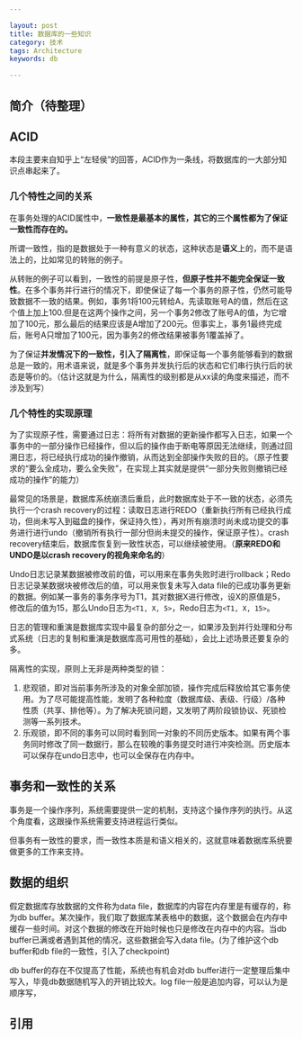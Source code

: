 ```yaml
---

layout: post
title: 数据库的一些知识
category: 技术
tags: Architecture
keywords: db

---
```


## 简介（待整理）

## ACID

本段主要来自知乎上“左轻侯”的回答，ACID作为一条线，将数据库的一大部分知识点串起来了。

### 几个特性之间的关系

在事务处理的ACID属性中，**一致性是最基本的属性，其它的三个属性都为了保证一致性而存在的。**

所谓一致性，指的是数据处于一种有意义的状态，这种状态是**语义**上的，而不是语法上的，比如常见的转账的例子。

从转账的例子可以看到，一致性的前提是原子性，**但原子性并不能完全保证一致性**。在多个事务并行进行的情况下，即使保证了每一个事务的原子性，仍然可能导致数据不一致的结果。例如，事务1将100元转给A，先读取账号A的值，然后在这个值上加上100.但是在这两个操作之间，另一个事务2修改了账号A的值，为它增加了100元，那么最后的结果应该是A增加了200元。但事实上，事务1最终完成后，账号A只增加了100元，因为事务2的修改结果被事务1覆盖掉了。

为了保证**并发情况下的一致性，引入了隔离性**，即保证每一个事务能够看到的数据总是一致的，用术语来说，就是多个事务并发执行后的状态和它们串行执行后的状态是等价的。（估计这就是为什么，隔离性的级别都是从xx读的角度来描述，而不涉及到写）

### 几个特性的实现原理

为了实现原子性，需要通过日志：将所有对数据的更新操作都写入日志，如果一个事务中的一部分操作已经操作，但以后的操作由于断电等原因无法继续，则通过回溯日志，将已经执行成功的操作撤销，从而达到全部操作失败的目的。（原子性要求的“要么全成功，要么全失败”，在实现上其实就是提供“一部分失败则撤销已经成功的操作”的能力）

最常见的场景是，数据库系统崩溃后重启，此时数据库处于不一致的状态，必须先执行一个crash recovery的过程：读取日志进行REDO（重新执行所有已经执行成功，但尚未写入到磁盘的操作，保证持久性），再对所有崩溃时尚未成功提交的事务进行进行undo（撤销所有执行一部分但尚未提交的操作，保证原子性）。crash recovery结束后，数据库恢复到一致性状态，可以继续被使用。（**原来REDO和UNDO是以crash recovery的视角来命名的**）

Undo日志记录某数据被修改前的值，可以用来在事务失败时进行rollback；Redo日志记录某数据块被修改后的值，可以用来恢复未写入data file的已成功事务更新的数据。例如某一事务的事务序号为T1，其对数据X进行修改，设X的原值是5，修改后的值为15，那么Undo日志为`<T1, X, 5>`，Redo日志为`<T1, X, 15>`。

日志的管理和重演是数据库实现中最复杂的部分之一，如果涉及到并行处理和分布式系统（日志的复制和重演是数据库高可用性的基础），会比上述场景还要复杂的多。

隔离性的实现，原则上无非是两种类型的锁：

1. 悲观锁，即对当前事务所涉及的对象全部加锁，操作完成后释放给其它事务使用。为了尽可能提高性能，发明了各种粒度（数据库级、表级、行级）/各种性质（共享、排他等）。为了解决死锁问题，又发明了两阶段锁协议、死锁检测等一系列技术。
2. 乐观锁，即不同的事务可以同时看到同一对象的不同历史版本。如果有两个事务同时修改了同一数据行，那么在较晚的事务提交时进行冲突检测。历史版本可以保存在undo日志中，也可以全保存在内存中。

## 事务和一致性的关系

事务是一个操作序列，系统需要提供一定的机制，支持这个操作序列的执行。从这个角度看，这跟操作系统需要支持进程运行类似。

但事务有一致性的要求，而一致性本质是和语义相关的，这就意味着数据库系统要做更多的工作来支持。

## 数据的组织

假定数据库存放数据的文件称为data file，数据库的内容在内存里是有缓存的，称为db buffer。某次操作，我们取了数据库某表格中的数据，这个数据会在内存中缓存一些时间。对这个数据的修改在开始时候也只是修改在内存中的内容。当db buffer已满或者遇到其他的情况，这些数据会写入data file。(为了维护这个db buffer和db file的一致性，引入了checkpoint)

db buffer的存在不仅提高了性能，系统也有机会对db buffer进行一定整理后集中写入，毕竟db数据随机写入的开销比较大。log file一般是追加内容，可以认为是顺序写，

## 引用
